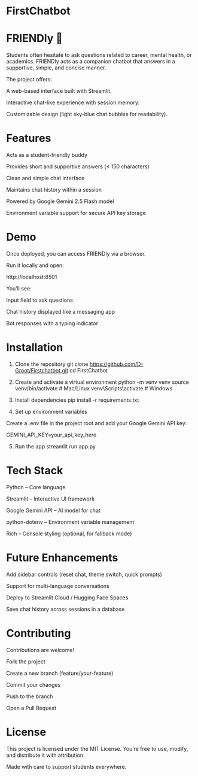 # FirstChatbot
# FRIENDly 🤝
Students often hesitate to ask questions related to career, mental health, or academics. FRIENDly acts as a companion chatbot that answers in a supportive, simple, and concise manner.

The project offers:

A web-based interface built with Streamlit.

Interactive chat-like experience with session memory.

Customizable design (light sky-blue chat bubbles for readability).

# Features

Acts as a student-friendly buddy

Provides short and supportive answers (≤ 150 characters)

Clean and simple chat interface

Maintains chat history within a session

Powered by Google Gemini 2.5 Flash model

Environment variable support for secure API key storage

# Demo

Once deployed, you can access FRIENDly via a browser.

Run it locally and open:

http://localhost:8501


You’ll see:

Input field to ask questions

Chat history displayed like a messaging app

Bot responses with a typing indicator

# Installation
1. Clone the repository
git clone https://github.com/D-Groot/Firstchatbot.git
cd FirstChatbot

2. Create and activate a virtual environment
python -m venv venv
source venv/bin/activate   # Mac/Linux
venv\Scripts\activate      # Windows

3. Install dependencies
pip install -r requirements.txt

4. Set up environment variables

Create a .env file in the project root and add your Google Gemini API key:

GEMINI_API_KEY=your_api_key_here

5. Run the app
streamlit run app.py



# Tech Stack

Python – Core language

Streamlit – Interactive UI framework

Google Gemini API – AI model for chat

python-dotenv – Environment variable management

Rich – Console styling (optional, for fallback mode)

# Future Enhancements

Add sidebar controls (reset chat, theme switch, quick prompts)

Support for multi-language conversations

Deploy to Streamlit Cloud / Hugging Face Spaces

Save chat history across sessions in a database

# Contributing

Contributions are welcome!

Fork the project

Create a new branch (feature/your-feature)

Commit your changes

Push to the branch

Open a Pull Request

# License

This project is licensed under the MIT License.
You’re free to use, modify, and distribute it with attribution.

Made with care to support students everywhere.
